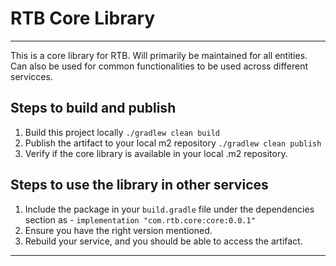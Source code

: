 # RTB Core Library
--- 

This is a core library for RTB. Will primarily be maintained for all entities.
Can also be used for common functionalities to be used across different servicces.


## Steps to build and publish
1. Build this project locally `./gradlew clean build`
2. Publish the artifact to your local m2 repository `./gradlew clean publish`
3. Verify if the core library is available in your local .m2 repository.

## Steps to use the library in other services
1. Include the package in your `build.gradle` file under the dependencies section as - `implementation "com.rtb.core:core:0.0.1"`
2. Ensure you have the right version mentioned.
3. Rebuild your service, and you should be able to access the artifact.

--- 
